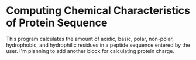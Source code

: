 # Computing Chemical Characteristics of Protein Sequence

This program calculates the amount of acidic, basic, polar, non-polar, hydrophobic, and hydrophilic residues in a peptide sequence entered by the user. I'm planning to add another block for calculating protein charge. 

